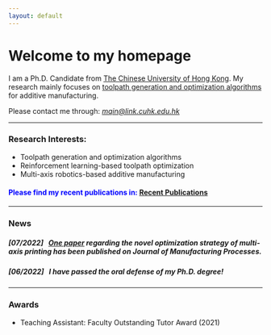 ```yaml
---
layout: default
---
```


# **Welcome to my homepage**

I am a Ph.D. Candidate from [The Chinese University of Hong Kong](https://www.cuhk.edu.hk/english/index.html). My research mainly focuses on <u> toolpath generation and optimization algorithms </u> for additive manufacturing. 

Please contact me through: *mqin@link.cuhk.edu.hk*

---
### **Research Interests:**
- Toolpath generation and optimization algorithms
- Reinforcement learning-based toolpath optimization
- Multi-axis robotics-based additive manufacturing

#### <font color=blue> Please find my recent publications in:</font> [Recent Publications](./selected_publications.html)

---
### News

##### *[07/2022]* &nbsp; [One paper](https://doi.org/10.1016/j.jmapro.2022.07.024) regarding the novel optimization strategy of multi-axis printing has been published on *Journal of Manufacturing Processes*. 
##### *[06/2022]* &nbsp; I have passed the oral defense of my Ph.D. degree!

---
### Awards
- Teaching Assistant: Faculty Outstanding Tutor Award (2021) 



